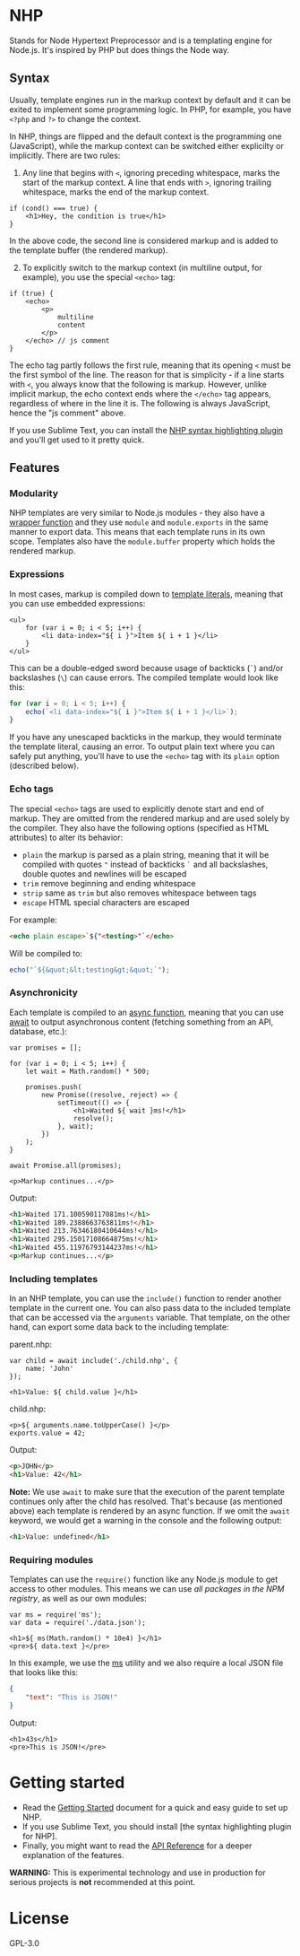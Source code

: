 # NHP

Stands for Node Hypertext Preprocessor and is a templating engine for Node.js. It's inspired by PHP but does things the Node way.

## Syntax

Usually, template engines run in the markup context by default and it can be exited to implement some programming logic. In PHP, for example, you have `<?php` and `?>` to change the context.

In NHP, things are flipped and the default context is the programming one (JavaScript), while the markup context can be switched either explicilty or implicitly. There are two rules:

1. Any line that begins with `<`, ignoring preceding whitespace, marks the start of the markup context. A line that ends with `>`, ignoring trailing whitespace, marks the end of the markup context.

```
if (cond() === true) {
    <h1>Hey, the condition is true</h1>
} 
```

In the above code, the second line is considered markup and is added to the template buffer (the rendered markup).

2. To explicitly switch to the markup context (in multiline output, for example), you use the special `<echo>` tag:

```
if (true) {
    <echo>
        <p>
            multiline
            content
        </p>
    </echo> // js comment
}
```

The echo tag partly follows the first rule, meaning that its opening `<` must be the first symbol of the line. The reason for that is simplicity - if a line starts with `<`, you always know that the following is markup. However, unlike implicit markup, the echo context ends where the `</echo>` tag appears, regardless of where in the line it is. The following is always JavaScript, hence the "js comment" above.

If you use Sublime Text, you can install the [NHP syntax highlighting plugin](http://example.com/) and you'll get used to it pretty quick.

## Features

### Modularity

NHP templates are very similar to Node.js modules - they also have a [wrapper function](https://nodejs.org/api/modules.html#modules_the_module_wrapper) and they use `module` and `module.exports` in the same manner to export data. This means that each template runs in its own scope. Templates also have the `module.buffer` property which holds the rendered markup.

### Expressions

In most cases, markup is compiled down to [template literals](https://developer.mozilla.org/en-US/docs/Web/JavaScript/Reference/Template_literals), meaning that you can use embedded expressions:

```
<ul>
    for (var i = 0; i < 5; i++) {
        <li data-index="${ i }">Item ${ i + 1 }</li>
    }
</ul>
```

This can be a double-edged sword because usage of backticks (`` ` ``) and/or backslashes (`\`) can cause errors. The compiled template would look like this:

```js
for (var i = 0; i < 5; i++) {
    echo(`<li data-index="${ i }">Item ${ i + 1 }</li>`);
}
```

If you have any unescaped backticks in the markup, they would terminate the template literal, causing an error. To output plain text where you can safely put anything, you'll have to use the `<echo>` tag with its `plain` option (described below).

### Echo tags

The special `<echo>` tags are used to explicitly denote start and end of markup. They are omitted from the rendered markup and are used solely by the compiler. They also have the following options (specified as HTML attributes) to alter its behavior:

- `plain` the markup is parsed as a plain string, meaning that it will be compiled with quotes `"` instead of backticks `` ` `` and all backslashes, double quotes and newlines will be escaped
- `trim` remove beginning and ending whitespace
- `strip` same as `trim` but also removes whitespace between tags
- `escape` HTML special characters are escaped

For example:

```html
<echo plain escape>`${"<testing>"`</echo>
```

Will be compiled to:

```js
echo("`${&quot;&lt;testing&gt;&quot;`");
```

### Asynchronicity

Each template is compiled to an [async function](https://developer.mozilla.org/en-US/docs/Web/JavaScript/Reference/Statements/async_function), meaning that you can use [await](https://developer.mozilla.org/en-US/docs/Web/JavaScript/Reference/Operators/await) to output asynchronous content (fetching something from an API, database, etc.):

```
var promises = [];

for (var i = 0; i < 5; i++) {
    let wait = Math.random() * 500;

    promises.push(
        new Promise((resolve, reject) => {
            setTimeout(() => {
                <h1>Waited ${ wait }ms!</h1>
                resolve();
            }, wait);
        })
    );
}

await Promise.all(promises);

<p>Markup continues...</p>
```

Output:

```html
<h1>Waited 171.100590117081ms!</h1>
<h1>Waited 189.2388663763811ms!</h1>
<h1>Waited 213.76346180410644ms!</h1>
<h1>Waited 295.15017108664875ms!</h1>
<h1>Waited 455.11976793144237ms!</h1>
<p>Markup continues...</p>
```

### Including templates

In an NHP template, you can use the `include()` function to render another template in the current one. You can also pass data to the included template that can be accessed via the `arguments` variable. That template, on the other hand, can export some data back to the including template:

parent.nhp:
```
var child = await include('./child.nhp', {
    name: 'John'
});

<h1>Value: ${ child.value }</h1>
```

child.nhp:
```
<p>${ arguments.name.toUpperCase() }</p>
exports.value = 42;
```

Output:

```html
<p>JOHN</p>
<h1>Value: 42</h1>
```

**Note:** We use `await` to make sure that the execution of the parent template continues only after the child has resolved. That's because (as mentioned above) each template is rendered by an async function. If we omit the `await` keyword, we would get a warning in the console and the following output:

```html
<h1>Value: undefined</h1>
```

### Requiring modules

Templates can use the `require()` function like any Node.js module to get access to other modules. This means we can use _all packages in the NPM registry_, as well as our own modules:

```
var ms = require('ms');
var data = require('./data.json');

<h1>${ ms(Math.random() * 10e4) }</h1>
<pre>${ data.text }</pre>
```

In this example, we use the [ms](https://www.npmjs.com/package/ms) utility and we also require a local JSON file that looks like this:

```json
{
    "text": "This is JSON!"
}
```

Output:

```
<h1>43s</h1>
<pre>This is JSON!</pre>
```

# Getting started

- Read the [Getting Started](#) document for a quick and easy guide to set up NHP.
- If you use Sublime Text, you should install [the syntax highlighting plugin for NHP].
- Finally, you might want to read the [API Reference](#) for a deeper explanation of the features.

**WARNING:** This is experimental technology and use in production for serious projects is **not** recommended at this point.

# License

GPL-3.0